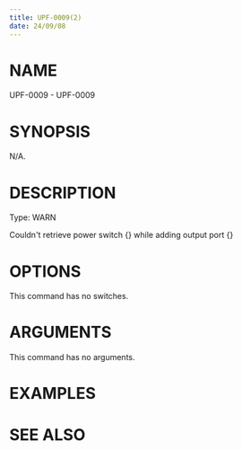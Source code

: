 ```yaml
---
title: UPF-0009(2)
date: 24/09/08
---
```


# NAME

UPF-0009 - UPF-0009

# SYNOPSIS

N/A.

# DESCRIPTION

Type: WARN

Couldn't retrieve power switch {} while adding output port {}

# OPTIONS

This command has no switches.

# ARGUMENTS

This command has no arguments.

# EXAMPLES

# SEE ALSO
